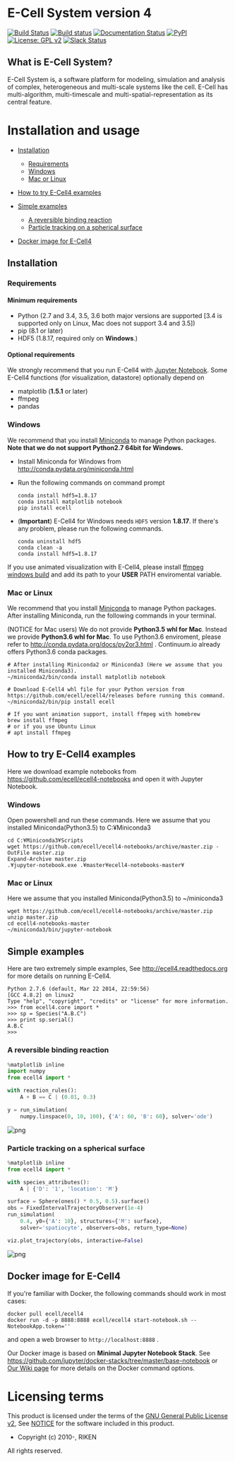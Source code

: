E-Cell System version 4
=======================

[![Build Status](https://travis-ci.org/ecell/ecell4.svg?branch=develop)](https://travis-ci.org/ecell/ecell4)
[![Build status](https://ci.appveyor.com/api/projects/status/github/ecell/ecell4?svg=true)](https://ci.appveyor.com/project/kaizu/ecell4)
[![Documentation Status](https://readthedocs.org/projects/ecell4/badge/?version=latest)](http://ecell4.readthedocs.org/en/latest/?badge=latest)
[![PyPI](https://img.shields.io/pypi/v/ecell.svg)](https://pypi.python.org/pypi/ecell)
[![License: GPL v2](https://img.shields.io/badge/license-GPL%20v2-blue.svg)](https://github.com/ecell/ecell4/blob/master/licenses/LICENSE)
[![Slack Status](https://img.shields.io/badge/chat-on%20slack-50baa6.svg)](https://ecell-project.herokuapp.com/)
<!---[![Slack Status](https://ecell-project.herokuapp.com/badge.svg)](https://ecell-project.herokuapp.com/)--->

What is E-Cell System?
----------------------

E-Cell System is, a software platform for modeling, simulation and analysis of complex, heterogeneous and multi-scale systems like the cell.
E-Cell has multi-algorithm, multi-timescale and multi-spatial-representation as its central feature.

Installation and usage
======================

- [Installation](#installation)
  - [Requirements](#requirements)
  - [Windows](#windows)
  - [Mac or Linux](#mac-or-linux)

- [How to try E-Cell4 examples](#how-to-try-e-cell4-examples)

- [Simple examples](#simple-examples)
  - [A reversible binding reaction](#a-reversible-binding-reaction)
  - [Particle tracking on a spherical surface](#particle-tracking-on-a-spherical-surface)

- [Docker image for E-Cell4](#docker-image-for-e-cell4)

Installation
------------

### Requirements

#### Minimum requirements

- Python (2.7 and 3.4, 3.5, 3.6 both major versions are supported [3.4 is supported only on Linux, Mac does not support 3.4 and 3.5])
- pip (8.1 or later)
- HDF5 (1.8.17, required only on **Windows**.)

#### Optional requirements

We strongly recommend that you run E-Cell4 with [Jupyter Notebook](http://jupyter.org/).
Some E-Cell4 functions (for visualization, datastore) optionally depend on

- matplotlib (**1.5.1** or later)
- ffmpeg
- pandas

### Windows

We recommend that you install [Miniconda](http://conda.pydata.org/miniconda.html) to manage Python packages.
**Note that we do not support Python2.7 64bit for Windows.**

- Install Miniconda for Windows from http://conda.pydata.org/miniconda.html
- Run the following commands on command prompt

    ```shell
    conda install hdf5=1.8.17
    conda install matplotlib notebook
    pip install ecell
    ```

- (**Important**) E-Cell4 for Windows needs `HDF5` version **1.8.17**. If there's any problem, please run the following commands.

    ```shell
    conda uninstall hdf5
    conda clean -a
    conda install hdf5=1.8.17
    ```

If you use animated visualization with E-Cell4, please install [ffmpeg windows build](http://ffmpeg.zeranoe.com/builds/) and add its path to your **USER** PATH enviromental variable.

### Mac or Linux

We recommend that you install [Miniconda](http://conda.pydata.org/miniconda.html) to manage Python packages.
After installing Miniconda, run the following commands in your terminal.

(NOTICE for Mac users) We do not provide **Python3.5 whl for Mac**. Instead we provide **Python3.6 whl for Mac**. To use Python3.6 enviroment, please refer to http://conda.pydata.org/docs/py2or3.html . Continuum.io already offers Python3.6 conda packages.

```shell
# After installing Miniconda2 or Miniconda3 (Here we assume that you installed Miniconda3).
~/miniconda2/bin/conda install matplotlib notebook

# Download E-Cell4 whl file for your Python version from https://github.com/ecell/ecell4/releases before running this command.
~/miniconda2/bin/pip install ecell

# If you want animation support, install ffmpeg with homebrew
brew install ffmpeg
# or if you use Ubuntu Linux
# apt install ffmpeg
```

How to try E-Cell4 examples
---------------------------
Here we download example notebooks from https://github.com/ecell/ecell4-notebooks and open it with Jupyter Notebook.

### Windows
Open powershell and run these commands.
Here we assume that you installed Miniconda(Python3.5) to C:¥Miniconda3

```shell
cd C:¥Miniconda3¥Scripts
wget https://github.com/ecell/ecell4-notebooks/archive/master.zip -OutFile master.zip
Expand-Archive master.zip
.¥jupyter-notebook.exe .¥master¥ecell4-notebooks-master¥
```

### Mac or Linux
Here we assume that you installed Miniconda(Python3.5) to ~/miniconda3

```shell
wget https://github.com/ecell/ecell4-notebooks/archive/master.zip
unzip master.zip
cd ecell4-notebooks-master
~/miniconda3/bin/jupyter-notebook
```

Simple examples
---------------

Here are two extremely simple examples, See http://ecell4.readthedocs.org for more details on running E-Cell4.

```
Python 2.7.6 (default, Mar 22 2014, 22:59:56)
[GCC 4.8.2] on linux2
Type "help", "copyright", "credits" or "license" for more information.
>>> from ecell4.core import *
>>> sp = Species("A.B.C")
>>> print sp.serial()
A.B.C
>>>
```

### A reversible binding reaction

```python
%matplotlib inline
import numpy
from ecell4 import *

with reaction_rules():
    A + B == C | (0.01, 0.3)

y = run_simulation(
    numpy.linspace(0, 10, 100), {'A': 60, 'B': 60}, solver='ode')
```

![png](./readthedocs/images/output_7_0.png)

### Particle tracking on a spherical surface

```python
%matplotlib inline
from ecell4 import *

with species_attributes():
    A | {'D': '1', 'location': 'M'}

surface = Sphere(ones() * 0.5, 0.5).surface()
obs = FixedIntervalTrajectoryObserver(1e-4)
run_simulation(
    0.4, y0={'A': 10}, structures={'M': surface},
    solver='spatiocyte', observers=obs, return_type=None)

viz.plot_trajectory(obs, interactive=False)
```

![png](./readthedocs/images/hairball.png)

Docker image for E-Cell4
----------------------------

If you're familiar with Docker, the following commands should work in most cases:

```shell
docker pull ecell/ecell4
docker run -d -p 8888:8888 ecell/ecell4 start-notebook.sh --NotebookApp.token=''
```

and open a web browser to `http://localhost:8888` .

Our Docker image is based on **Minimal Jupyter Notebook Stack**. See https://github.com/jupyter/docker-stacks/tree/master/base-notebook or [Our Wiki page](https://github.com/ecell/ecell4/wiki/Security-in-the-Docker-Jupyter-notebook-server) for more details on the Docker command options.

Licensing terms
===============

This product is licensed under the terms of the [GNU General Public License v2](https://github.com/ecell/ecell4/blob/master/licenses/LICENSE),
See [NOTICE](https://github.com/ecell/ecell4/blob/master/licenses/NOTICE.txt) for the software included in this product.

- Copyright (c) 2010-, RIKEN

All rights reserved.
